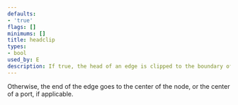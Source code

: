 ```yaml
---
defaults:
- 'true'
flags: []
minimums: []
title: headclip
types:
- bool
used_by: E
description: If true, the head of an edge is clipped to the boundary of the head node
---
```

Otherwise, the end of the edge goes to the center of the node, or the
center of a port, if applicable.
